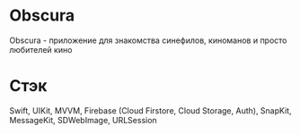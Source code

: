 # Obscura
Obscura - приложение для знакомства синефилов, киноманов и просто любителей кино

# Стэк
Swift, UIKit, MVVM, Firebase (Cloud Firstore, Cloud Storage, Auth), SnapKit, MessageKit, SDWebImage, URLSession
